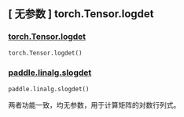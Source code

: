 ## [ 无参数 ] torch.Tensor.logdet

### [torch.Tensor.logdet](https://pytorch.org/docs/stable/generated/torch.Tensor.logdet.html)

```python
torch.Tensor.logdet()
```

### [paddle.linalg.slogdet](https://www.paddlepaddle.org.cn/documentation/docs/zh/api/paddle/linalg/slogdet_cn.html)

```python
paddle.linalg.slogdet()
```

两者功能一致，均无参数，用于计算矩阵的对数行列式。

